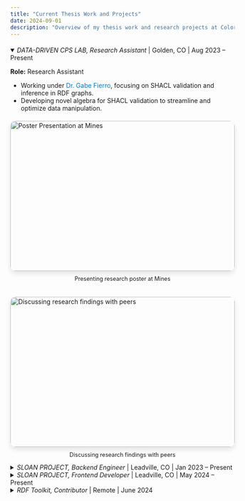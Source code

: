 ```yaml
---
title: "Current Thesis Work and Projects"
date: 2024-09-01
description: "Overview of my thesis work and research projects at Colorado School of Mines and beyond."
---
```


<!-- DATA-DRIVEN CPS LAB -->
<details class="work-details" open style="margin-top: 20px;"> <!-- Added margin-top for spacing -->
  <summary class="work-summary">
    <span style="font-style: italic;">DATA-DRIVEN CPS LAB, Research Assistant</span> | Golden, CO | Aug 2023 – Present 
    <a href="https://datadrivencps.github.io/website/" target="_blank" class="work-link">
      <i class="fas fa-external-link-alt"></i>
    </a>
  </summary>
  <div>
    <p><i class="fas fa-user-tie"></i> <strong>Role:</strong> Research Assistant</p>
    <ul>
      <li>Working under <a href="https://gtf.fyi/" style="color: #007acc; text-decoration: none;">Dr. Gabe Fierro</a>, focusing on SHACL validation and inference in RDF graphs.</li>
      <li>Developing novel algebra for SHACL validation to streamline and optimize data manipulation.</li>
    </ul>
    <!-- Image section with consistent aspect ratio -->
    <div style="display: flex; flex-wrap: wrap; gap: 20px; margin-top: 20px;">
      <!-- First image (r1) -->
      <div style="flex: 1; min-width: 280px;">
        <div style="position: relative; padding-bottom: 66.66%; height: 0; overflow: hidden; border-radius: 12px; box-shadow: 0 6px 12px rgba(0, 0, 0, 0.1);">
          <img src="/images/research/r1.jpg" alt="Poster Presentation at Mines" style="position: absolute; top: 0; left: 0; width: 100%; height: 100%; object-fit: cover;">
        </div>
        <p style="text-align: center; font-size: 0.9em; color: inherit; margin-top: 10px;">Presenting research poster at Mines</p>
      </div>
      <!-- Second image (r2) -->
      <div style="flex: 1; min-width: 280px;">
        <div style="position: relative; padding-bottom: 66.66%; height: 0; overflow: hidden; border-radius: 12px; box-shadow: 0 6px 12px rgba(0, 0, 0, 0.1);">
          <img src="/images/research/r2.jpg" alt="Discussing research findings with peers" style="position: absolute; top: 0; left: 0; width: 100%; height: 100%; object-fit: cover;">
        </div>
        <p style="text-align: center; font-size: 0.9em; color: inherit; margin-top: 10px;">Discussing research findings with peers</p>
      </div>
    </div>
  </div>
</details>






<!-- SLOAN PROJECT Backend Engineer -->
<details class="work-details">
  <summary class="work-summary">
    <span style="font-style: italic;">SLOAN PROJECT, Backend Engineer</span> | Leadville, CO | Jan 2023 – Present 
    <a href="https://www.nrel.gov/" target="_blank" class="work-link">
      <!-- <i class="fas fa-external-link-alt"></i> -->
    </a>
  </summary>
  <div>
    <p><i class="fas fa-user-tie"></i> <strong>Role:</strong> Backend Engineer</p>
    <ul>
      <li>Leading backend architecture for handling large data volumes and customizable data retrieval.</li>
      <li>Collaborating with engineers, professors, and scientists from <a href="https://www.nrel.gov/" style="color: #007acc; text-decoration: none;">NREL</a>.</li>
    </ul>
  </div>
</details>

<!-- SLOAN PROJECT Frontend Developer -->
<details class="work-details">
  <summary class="work-summary">
    <span style="font-style: italic;">SLOAN PROJECT, Frontend Developer</span> | Leadville, CO | May 2024 – Present 
    <a href="https://github.com/KrishnanN27/Snake-Game" target="_blank" class="work-link">
      <!-- <i class="fas fa-external-link-alt"></i> -->
    </a>
  </summary>
  <div>
    <p><i class="fas fa-user-tie"></i> <strong>Role:</strong> Frontend Developer</p>
    <ul>
      <li>Developing a community dashboard for energy consumption visualization.</li>
      <li>Built and enhanced a community dashboard with real-time visualizations, ensuring usability and accessibility for all users.</li>
      <li>Incorporating community feedback to improve usability for all users, especially non-tech-savvy individuals.</li>
    </ul>
  </div>
</details>

<!-- RDF Toolkit -->
<details class="work-details">
  <summary class="work-summary">
    <span style="font-style: italic;">RDF Toolkit, Contributor</span> | Remote | June 2024
    <a href="https://ontology.brickschema.org/" target="_blank" class="work-link">
      <i class="fas fa-external-link-alt"></i>
    </a>
  </summary>
  <div>
    <p><i class="fas fa-user-tie"></i> <strong>Role:</strong> Contributor</p>
    <ul>
      <li>Built search functionality using Fuse.js for RDF Toolkit, a TypeScript library for RDF data manipulation.</li>
    </ul>
  </div>
</details>
